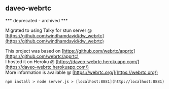 ## daveo-webrtc
*** deprecated - archived ***  

Migrated to using Talky for stun server @ [https://github.com/windhamdavid/dw_webrtc](https://github.com/windhamdavid/dw_webrtc) 

This project was based on [https://github.com/webrtc/apprtc](https://github.com/webrtc/apprtc)  
I hosted it on Heroku @ [https://daveo-webrtc.herokuapp.com/](https://daveo-webrtc.herokuapp.com/)  
More information is available @ [https://webrtc.org/](https://webrtc.org/)  


```
npm install > node server.js > [localhost:8881](http://localhost:8881)
```

